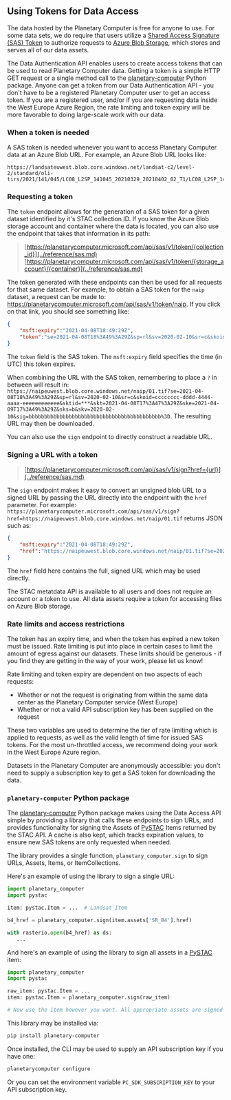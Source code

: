 ## Using Tokens for Data Access

The data hosted by the Planetary Computer is free for anyone to use. For some data sets, we do require that users utilize a [Shared Access Signature (SAS) Token](https://docs.microsoft.com/en-us/azure/storage/common/storage-sas-overview#how-a-shared-access-signature-works) to authorize requests to [Azure Blob Storage](https://docs.microsoft.com/en-us/azure/storage/blobs/), which stores and serves all of our data assets.

The Data Authentication API enables users to create access tokens that can be used to read Planetary Computer data. Getting a token is a simple HTTP GET request or a single method call to the [planetary-computer](https://github.com/microsoft/planetary-computer-sdk-for-python) Python package. Anyone can get a token from our Data Authentication API - you don't have to be a registered Planetary Computer user to get an access token. If you are a registered user, and/or if you are requesting data inside the West Europe Azure Region, the rate limiting and token expiry will be more favorable to doing large-scale work with our data.

### When a token is needed

A SAS token is needed whenever you want to access Planetary Computer data at an Azure Blob URL. For example, an Azure Blob URL looks like:

```
https://landsateuwest.blob.core.windows.net/landsat-c2/level-2/standard/oli-tirs/2021/141/045/LC08_L2SP_141045_20210329_20210402_02_T1/LC08_L2SP_141045_20210329_20210402_02_T1_SR_B1.TIF
```

### Requesting a token

The `token` endpoint allows for the generation of a SAS token for a given dataset identified by it's STAC collection ID. If you know the Azure Blob storage account and container where the data is located, you can also use the endpoint that takes that information in its path:

> [https://planetarycomputer.microsoft.com/api/sas/v1/token/{collection_id}](../reference/sas.md)
> [https://planetarycomputer.microsoft.com/api/sas/v1/token/{storage_account}/{container}](../reference/sas.md)

The token generated with these endpoints can then be used for all requests for that same dataset. For example, to obtain a SAS token for the `naip` dataset, a request can be made to: <https://planetarycomputer.microsoft.com/api/sas/v1/token/naip>. If you click on that link, you should see something like:

```json
{
    "msft:expiry":"2021-04-08T18:49:29Z",
    "token":"se=2021-04-08T18%3A49%3A29Z&sp=rl&sv=2020-02-10&sr=c&skoid=cccccccc-dddd-4444-aaaa-eeeeeeeeeeee&sktid=***&skt=2021-04-08T17%3A47%3A29Z&ske=2021-04-09T17%3A49%3A29Z&sks=b&skv=2020-02-10&sig=bbbbbbbbbbbbbbbbbbbbbbbbbbbbbbbbbbbbbbbbbbb%3D"
}
```

The `token` field is the SAS token. The `msft:expiry` field specifies the time (in UTC) this token expires.

When combining the URL with the SAS token, remembering to place a `?` in between will result in: `https://naipeuwest.blob.core.windows.net/naip/01.tif?se=2021-04-08T18%3A49%3A29Z&sp=rl&sv=2020-02-10&sr=c&skoid=cccccccc-dddd-4444-aaaa-eeeeeeeeeeee&sktid=***&skt=2021-04-08T17%3A47%3A29Z&ske=2021-04-09T17%3A49%3A29Z&sks=b&skv=2020-02-10&sig=bbbbbbbbbbbbbbbbbbbbbbbbbbbbbbbbbbbbbbbbbbb%3D`. The resulting URL may then be downloaded.

You can also use the `sign` endpoint to directly construct a readable URL.

### Signing a URL with a token

> [https://planetarycomputer.microsoft.com/api/sas/v1/sign?href={url}](../reference/sas.md)

The `sign` endpoint makes it easy to convert an unsigned blob URL to a signed URL by passing the URL directly into the endpoint with the `href` parameter. For example: `https://planetarycomputer.microsoft.com/api/sas/v1/sign?href=https://naipeuwest.blob.core.windows.net/naip/01.tif` returns JSON such as:

```json
{
    "msft:expiry":"2021-04-08T18:49:29Z",
    "href":"https://naipeuwest.blob.core.windows.net/naip/01.tif?se=2021-04-08T18%3A49%3A29Z&sp=rl&sip=20.73.55.19&sv=2020-02-10&sr=c&skoid=cccccccc-dddd-4444-aaaa-eeeeeeeeeeee&sktid=***&skt=2021-04-08T17%3A47%3A29Z&ske=2021-04-09T17%3A49%3A29Z&sks=b&skv=2020-02-10&sig=bbbbbbbbbbbbbbbbbbbbbbbbbbbbbbbbbbbbbbbbbbb%3D"
}
```

The `href` field here contains the full, signed URL which may be used directly.

The STAC metatdata API is available to all users and does not require an account or a token to use. All data assets require a token for accessing files on Azure Blob storage.

### Rate limits and access restrictions

The token has an expiry time, and when the token has expired a new token must be issued. Rate limiting is put into place in certain cases to limit the amount of egress against our datasets. These limits should be generous - if you find they are getting in the way of your work, please let us know!

Rate limiting and token expiry are dependent on two aspects of each requests:
  * Whether or not the request is originating from within the same data center as the Planetary Computer service (West Europe)
  * Whether or not a valid API subscription key has been supplied on the request

These two variables are used to determine the tier of rate limiting which is applied to requests, as well as the valid length of time for issued SAS tokens. For the most un-throttled access, we recommend doing your work in the West Europe Azure region.

Datasets in the Planetary Computer are anonymously accessible: you don't need to supply a subscription key to get a SAS token for downloading the data.

### `planetary-computer` Python package

The [planetary-computer](https://github.com/microsoft/planetary-computer-sdk-for-python) Python package makes using the Data Access API simple by providing a library that calls these endpoints to sign URLs, and provides functionality for signing the Assets of [PySTAC](https://github.com/stac-utils/pystac) Items returned by the STAC API. A cache is also kept, which tracks expiration values, to ensure new SAS tokens are only requested when needed.

The library provides a single function, `planetary_computer.sign` to sign URLs, Assets, Items, or ItemCollections.

Here's an example of using the library to sign a single URL:

```python
import planetary_computer
import pystac

item: pystac.Item = ...  # Landsat Item

b4_href = planetary_computer.sign(item.assets['SR_B4'].href)

with rasterio.open(b4_href) as ds:
   ...
```

And here's an example of using the library to sign all assets in a [PySTAC](https://github.com/stac-utils/pystac) item:

```python
import planetary_computer
import pystac

raw_item: pystac.Item = ...
item: pystac.Item = planetary_computer.sign(raw_item)

# Now use the item however you want. All appropriate assets are signed for read access.
```

This library may be installed via:

```bash
pip install planetary-computer
```

Once installed, the CLI may be used to supply an API subscription key if you have one:

```bash
planetarycomputer configure
```

Or you can set the environment variable `PC_SDK_SUBSCRIPTION_KEY` to your API subscription key.
